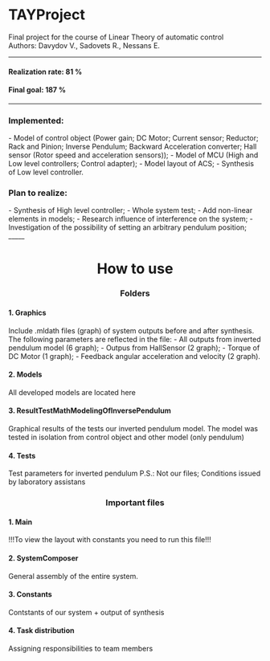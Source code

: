 # TAYProject
Final project for the course of Linear Theory of automatic control  
Authors: Davydov V., Sadovets R., Nessans E.

_____

<h4 font-style="italic">Realization rate: 81 %</h4>
<h4 font-style="italic">Final goal: 187 %</h4>

_____
<h3><b>Implemented:</b></h3>
- Model of control object (Power gain; DC Motor; Current sensor; Reductor; 
Rack and Pinion; Inverse Pendulum; Backward Acceleration converter; 
Hall sensor (Rotor speed and acceleration sensors));  
- Model of MCU (High and Low level controllers; Control adapter);  
- Model layout of ACS;  
- Synthesis of Low level controller.    


<h3><b>Plan to realize:</b></h3>
- Synthesis of High level controller;  
- Whole system test;  
- Add non-linear elements in models;  
- Research influence of interference on the system;  
- Investigation of the possibility of setting an arbitrary pendulum position;     
_____

<h1 align="center" font-weight="bold">How to use</h1>
<h3 align="center" align="center">Folders</h3>
<h4>1. Graphics</h4>
Include .mldath files (graph) of system outputs before and after synthesis.   
The following parameters are reflected in the file:    
- All outputs from inverted pendulum model (6 graph);    
- Outpus from HallSensor (2 graph);    
- Torque of DC Motor (1 graph);    
- Feedback angular acceleration and velocity (2 graph).   

<h4>2. Models</h4>
All developed models are located here

<h4>3. ResultTestMathModelingOfInversePendulum</h4>
Graphical results of the tests our inverted pendulum model.   
The model was tested in isolation from control object and other model (only pendulum)  

<h4>4. Tests</h4>
Test parameters for inverted pendulum   
P.S.: Not our files; Conditions issued by laboratory assistans

<h3 font-style="italic" align="center">Important files</h3>
<h4>1. Main</h4>
!!!To view the layout with constants you need to run this file!!!

<h4>2. SystemComposer</h4>
General assembly of the entire system.

<h4>3. Constants</h4>
Contstants of our system + output of synthesis

<h4>4. Task distribution</h4>
Assigning responsibilities to team members 